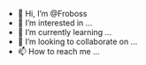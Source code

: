 - 👋 Hi, I’m @Froboss
- 👀 I’m interested in ...
- 🌱 I’m currently learning ...
- 💞️ I’m looking to collaborate on ...
- 📫 How to reach me ...

<!---
Froboss/Froboss is a ✨ special ✨ repository because its `README.md` (this file) appears on your GitHub profile.
You can click the Preview link to take a look at your changes.
--->
